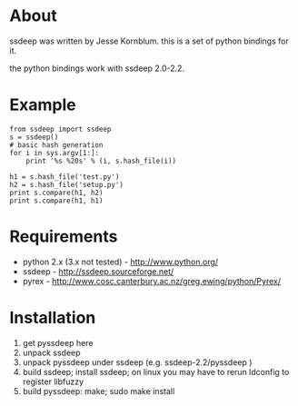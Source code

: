 # About
ssdeep was written by Jesse Kornblum. this is a set of python bindings for it.

the python bindings work with ssdeep 2.0-2.2.

# Example

    from ssdeep import ssdeep
    s = ssdeep()
    # basic hash generation
    for i in sys.argv[1:]:
        print '%s %20s' % (i, s.hash_file(i))

    h1 = s.hash_file('test.py')
    h2 = s.hash_file('setup.py')
    print s.compare(h1, h2)
    print s.compare(h1, h1)
# Requirements

* python 2.x (3.x not tested) - http://www.python.org/
* ssdeep - http://ssdeep.sourceforge.net/
* pyrex - http://www.cosc.canterbury.ac.nz/greg.ewing/python/Pyrex/

# Installation

1. get pyssdeep here
1. unpack ssdeep
1. unpack pyssdeep under ssdeep (e.g. ssdeep-2.2/pyssdeep )
1. build ssdeep; install ssdeep; on linux you may have to rerun ldconfig to register libfuzzy
1. build pyssdeep: make; sudo make install
